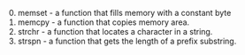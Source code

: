 0. memset - a function that fills memory with a constant byte
1. memcpy - a function that copies memory area.
2. strchr -  a function that locates a character in a string.
3. strspn - a function that gets the length of a prefix substring.
